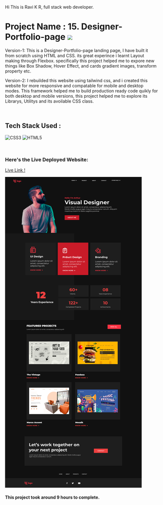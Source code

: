 Hi This is Ravi K R, full stack web developer.

# Project Name : 15. Designer-Portfolio-page ![](https://img.shields.io/badge/Project-15-green)

Version-1: This is a Designer-Portfolio-page landing page, I have built it from scratch using HTML and CSS. its great experince i learnt Layout making through Flexbox. specifically this project helped me to expore new things like Box Shadow, Hover Effect, and cards gradient images, transform property etc.

Version-2: I rebuilded this website using tailwind css, and i created this website for more responsive and compatable for mobile and desktop modes. 
This framework helped me to build production ready code quikly for both desktop and mobile versions, this project helped me to explore its Librarys, Utilitys and its avoilable CSS class. 

</br>

## Tech Stack Used :

![CSS3](https://img.shields.io/badge/css3-%231572B6.svg?style=for-the-badge&logo=css3&logoColor=white) ![HTML5](https://img.shields.io/badge/html5-%23E34F26.svg?style=for-the-badge&logo=html5&logoColor=white) 

</br>



### Here's the Live Deployed Website:

[Live Link !](https://chipper-sundae-6a475e.netlify.app/)

![Web Site Image](./assets/15.png)

#### This project took around 9 hours to complete.